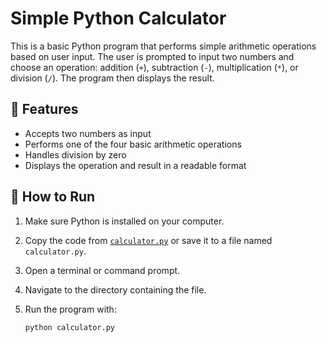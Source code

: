# Simple Python Calculator

This is a basic Python program that performs simple arithmetic operations based on user input. The user is prompted to input two numbers and choose an operation: addition (`+`), subtraction (`-`), multiplication (`*`), or division (`/`). The program then displays the result.

## 🧮 Features

- Accepts two numbers as input
- Performs one of the four basic arithmetic operations
- Handles division by zero
- Displays the operation and result in a readable format

## 🚀 How to Run

1. Make sure Python is installed on your computer.
2. Copy the code from [`calculator.py`](#) or save it to a file named `calculator.py`.
3. Open a terminal or command prompt.
4. Navigate to the directory containing the file.
5. Run the program with:

   ```bash
   python calculator.py

